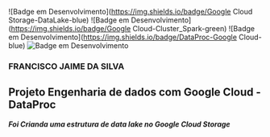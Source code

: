 ![Badge em Desenvolvimento](https://img.shields.io/badge/Google Cloud Storage-DataLake-blue)
![Badge em Desenvolvimento](https://img.shields.io/badge/Google Cloud-Cluster_Spark-green)
![Badge em Desenvolvimento](https://img.shields.io/badge/DataProc-Google Cloud-blue)
![Badge em Desenvolvimento](https://img.shields.io/badge/DataProc-Google%20Cloud-blue)

### FRANCISCO JAIME DA SILVA

## Projeto Engenharia de dados com Google Cloud - DataProc
__*Foi Crianda uma estrutura de data lake no Google Cloud Storage*__
